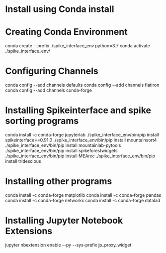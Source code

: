 # Install using Conda install
# Creating Conda Environment
conda create --prefix ./spike_interface_env python=3.7
conda activate ./spike_interface_env/

# Configuring Channels
conda config --add channels defaults
conda config --add channels flatiron
conda config --add channels conda-forge

# Installing Spikeinterface and spike sorting programs
conda install -c conda-forge jupyterlab 
./spike_interface_env/bin/pip install spikeinterface==0.91.0
./spike_interface_env/bin/pip install mountainsort4
./spike_interface_env/bin/pip install mountainlab-pytools
./spike_interface_env/bin/pip install spikeforestwidgets
./spike_interface_env/bin/pip install MEArec
./spike_interface_env/bin/pip install tridesclous

# Installing other programs
conda install -c conda-forge matplotlib
conda install -c conda-forge pandas
conda install -c conda-forge networkx 
conda install -c conda-forge datalad 

# Installing Jupyter Notebook Extensions
jupyter nbextension enable --py --sys-prefix jp_proxy_widget